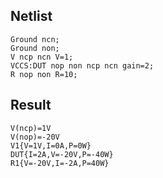 ## Netlist

```text
Ground ncn;
Ground non;
V ncp ncn V=1;
VCCS:DUT nop non ncp ncn gain=2;
R nop non R=10;
```

## Result

```text
V(ncp)=1V
V(nop)=-20V
V1{V=1V,I=0A,P=0W}
DUT{I=2A,V=-20V,P=-40W}
R1{V=-20V,I=-2A,P=40W}
```

